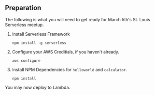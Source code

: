 ## Preparation

The following is what you will need to get ready for March 5th's St. Louis Serverless meetup.

1. Install Serverless Framework

    ```npm install -g serverless```

2. Configure your AWS Creditials, if you haven't already.

    ```aws configure```    

3. Install NPM Dependencies for `helloworld` and `calculator`.

    ```npm install```

You may now deploy to Lambda.